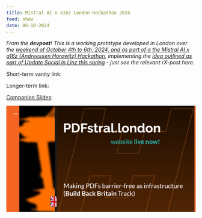 ```yaml
---
title: Mistral AI x a16z London Hackathon 2024
feed: show
date: 06-10-2024
---
```


_From the **devpost**! This is a working prototype developed in London over the [weekend of October 4th to 6th, 2024, and as part of a the Mistral AI x a16z (Andreessen Horowitz) Hackathon](), implementing the [idea outlined as part of Update Social in Linz this spring]() - just see the relevant rX-post here._

Short-term vanity link: 

Longer-term link: 

[Companion Slides](https://docs.google.com/presentation/d/18mkzttmRAo7kTcdBRxyERATSdmqt9ODidUBlRLN30Mg/edit?usp=sharing):

![PDFStral Pitch Deck](../../assets/img/PDFStral-deck-coverslide.png)

